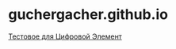 # guchergacher.github.io

[Тестовое для Цифровой Элемент](https://guchergacher.github.io/digital-element/)
